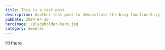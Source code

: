 ```yaml
---
title: This is a test post
description: Another test post to demonstrate the blog functionality
pubDate: 2024-04-30
heroImage: /placeholder-hero.jpg
category: General
---
```


Hi there
